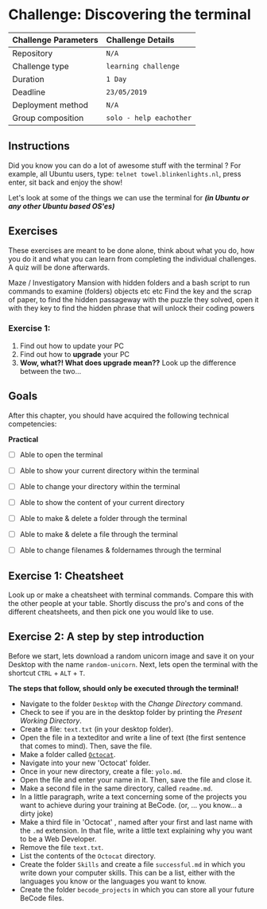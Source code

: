 # Challenge: Discovering the terminal

|Challenge Parameters  |Challenge Details              |
|:---------------------|:------------------------------|
|Repository            |`N/A`                          |
|Challenge type        |`learning challenge`           |
|Duration              |`1 Day`                        |
|Deadline              |`23/05/2019`                   |
|Deployment method     |`N/A`                          |
|Group composition     |`solo - help eachother`        |


## Instructions
Did you know you can do a lot of awesome stuff with the terminal ? 
For example, all Ubuntu users, type: `telnet towel.blinkenlights.nl`, press enter, sit back and
enjoy the show!

Let's look at some of the things we can use the terminal for ***(in Ubuntu or any other Ubuntu based OS'es)***

## Exercises
These exercises are meant to be done alone, think about what you do, how you do it and what you can learn from 
completing the individual challenges.
A quiz will be done afterwards.

Maze / Investigatory Mansion with hidden folders and a bash script to run commands to examine (folders) objects etc etc
Find the key and the scrap of paper, to find the hidden passageway with the puzzle they solved, 
open it with they key to find the hidden phrase that will unlock their coding powers

### Exercise 1: 
1. Find out how to update your PC
1. Find out how to **upgrade** your PC
1. **Wow, what?! What does upgrade mean??** Look up the difference between the two...
  

## Goals

After this chapter, you should have acquired the following technical competencies:

**Practical**
- [ ] Able to open the terminal
- [ ] Able to show your current directory within the terminal
- [ ] Able to change your directory within the terminal
- [ ] Able to show the content of your current directory
- [ ] Able to make & delete a folder through the terminal
- [ ] Able to make & delete a file through the terminal
- [ ] Able to change filenames & foldernames through the terminal



## Exercise 1: Cheatsheet

Look up or make a cheatsheet with terminal commands. Compare this with the other people at your table. Shortly discuss the pro's and cons of the different cheatsheets, and then pick one you would like to use.



## Exercise 2: A step by step introduction

Before we start, lets download a random unicorn image and save it on your Desktop with the name `random-unicorn`. Next, lets open the terminal with the shortcut `CTRL` + `ALT` + `T`.

**The steps that follow, should only be executed through the terminal!**

* Navigate to the folder `Desktop` with the *Change Directory* command.
* Check to see if you are in the desktop folder by printing the *Present Working Directory*.
* Create a file: `text.txt` (in your desktop folder).
* Open the file in a texteditor and write a line of text (the first sentence that comes to mind). Then, save the file.
* Make a folder called [`Octocat`](https://www.google.com/search?biw=812&bih=919&tbm=isch&sa=1&ei=1zvmXJ7UEJGYkwWQ3baYBw&q=octocat&oq=octocat&gs_l=img.12...0.0..64674...0.0..0.0.0.......1......gws-wiz-img.EpW9s-YxPyU).
* Navigate into your new 'Octocat' folder.
* Once in your new directory, create a file: `yolo.md`.
* Open the file and enter your name in it. Then, save the file and close it.
* Make a second file in the same directory, called `readme.md`.
* In a little paragraph, write a text concerning some of the projects you want to achieve during your training at BeCode. (or, ... you know... a dirty joke)
* Make a third file in 'Octocat' , named after your first and last name with the `.md` extension. In that file, write a little text explaining why you want to be a Web Developer.
* Remove the file `text.txt`.
* List the contents of the `Octocat` directory.
* Create the folder `Skills` and create a file `successful.md` in which you write down your computer skills. This can be a list, either with the languages you know or the languages you want to know.
* Create the folder `becode_projects` in which you can store all your future BeCode files.